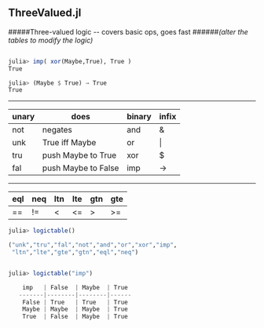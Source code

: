 ## ThreeValued.jl
#####Three-valued logic -- covers basic ops, goes fast
######_(alter the tables to modify the logic)_


```julia

julia> imp( xor(Maybe,True), True )
True

julia> (Maybe $ True) → True
True
```



-------------------------------------------------
|unary | does             | binary  | infix |
|------|---------------------|--------|-------|
|  not | negates             | and     | &     |
|  unk | True iff Maybe      | or      | \|   |
|  tru | push Maybe to True  | xor     | $     |
|  fal | push Maybe to False | imp     | → |


--------------------------------------
|  eql | neq | ltn | lte | gtn | gte |
|-----|-----|------|-----|-----|------|
| == | != | < | <= | > | >= |


```julia
julia> logictable()

("unk","tru","fal","not","and","or","xor","imp",
 "ltn","lte","gte","gtn","eql","neq")


julia> logictable("imp")

    imp   | False  | Maybe  | True 
   -------|--------|--------|------
    False | True   | True   | True   
    Maybe | Maybe  | Maybe  | True   
    True  | False  | Maybe  | True  
    
```    
